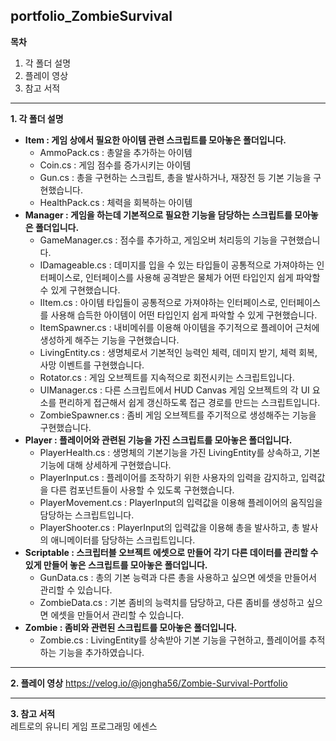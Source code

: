 ## portfolio_ZombieSurvival

**목차**
1. 각 폴더 설명
2. 플레이 영상
3. 참고 서적
---
**1. 각 폴더 설명**
* **Item : 게임 상에서 필요한 아이템 관련 스크립트를 모아놓은 폴더입니다.**
  * AmmoPack.cs : 총알을 추가하는 아이템
  * Coin.cs : 게임 점수를 증가시키는 아이템
  * Gun.cs : 총을 구현하는 스크립트, 총을 발사하거나, 재장전 등 기본 기능을 구현했습니다.
  * HealthPack.cs : 체력을 회복하는 아이템
* **Manager : 게임을 하는데 기본적으로 필요한 기능을 담당하는 스크립트를 모아놓은 폴더입니다.**
  * GameManager.cs : 점수를 추가하고, 게임오버 처리등의 기능을 구현했습니다.
  * IDamageable.cs : 데미지를 입을 수 있는 타입들이 공통적으로 가져야하는 인터페이스로, 인터페이스를 사용해 공격받은 물체가 어떤 타입인지 쉽게 파악할 수 있게 구현했습니다.
  * IItem.cs : 아이템 타입들이 공통적으로 가져야하는 인터페이스로, 인터페이스를 사용해 습득한 아이템이 어떤 타입인지 쉽게 파악할 수 있게 구현했습니다.
  * ItemSpawner.cs : 내비메쉬를 이용해 아이템을 주기적으로 플레이어 근처에 생성하게 해주는 기능을 구현했습니다.
  * LivingEntity.cs : 생명체로서 기본적인 능력인 체력, 데미지 받기, 체력 회복, 사망 이벤트를 구현했습니다.
  * Rotator.cs : 게임 오브젝트를 지속적으로 회전시키는 스크립트입니다.
  * UIManager.cs : 다른 스크립트에서 HUD Canvas 게임 오브젝트의 각 UI 요소를 편리하게 접근해서 쉽게 갱신하도록 접근 경로를 만드는 스크립트입니다.
  * ZombieSpawner.cs : 좀비 게임 오브젝트를 주기적으로 생성해주는 기능을 구현했습니다.
* **Player : 플레이어와 관련된 기능을 가진 스크립트를 모아놓은 폴더입니다.**
  * PlayerHealth.cs : 생명체의 기본기능을 가진 LivingEntity를 상속하고, 기본 기능에 대해 상세하게 구현했습니다.
  * PlayerInput.cs : 플레이어를 조작하기 위한 사용자의 입력을 감지하고, 입력값을 다른 컴포넌트들이 사용할 수 있도록 구현했습니다.
  * PlayerMovement.cs : PlayerInput의 입력값을 이용해 플레이어의 움직임을 담당하는 스크립트입니다.
  * PlayerShooter.cs : PlayerInput의 입력값을 이용해 총을 발사하고, 총 발사의 애니메이터를 담당하는 스크립트입니다.
* **Scriptable : 스크립터블 오브젝트 에셋으로 만들어 각기 다른 데이터를 관리할 수 있게 만들어 놓은 스크립트를 모아놓은 폴더입니다.**
  * GunData.cs : 총의 기본 능력과 다른 총을 사용하고 싶으면 에셋을 만들어서 관리할 수 있습니다.
  * ZombieData.cs : 기본 좀비의 능력치를 담당하고, 다른 좀비를 생성하고 싶으면 에셋을 만들어서 관리할 수 있습니다.
* **Zombie : 좀비와 관련된 스크립트를 모아놓은 폴더입니다.**
  * Zombie.cs : LivingEntity를 상속받아 기본 기능을 구현하고, 플레이어를 추적하는 기능을 추가하였습니다.
---
**2. 플레이 영상**
https://velog.io/@jongha56/Zombie-Survival-Portfolio

---
**3. 참고 서적**</br>
레트로의 유니티 게임 프로그래밍 에센스
